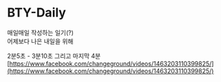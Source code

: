 # BTY-Daily
매일매일 작성하는 일기(?)  
어제보다 나은 내일을 위해  

2분5초 - 3분10초 그리고 마지막 4분  
[https://www.facebook.com/changeground/videos/1463203110399825/](https://www.facebook.com/changeground/videos/1463203110399825/)